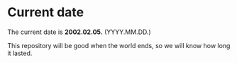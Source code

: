 # Current date

The current date is **2002.02.05.** (YYYY.MM.DD.)

This repository will be good when the world ends, so we will know how long it lasted.